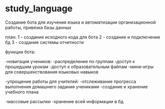 # study_language

Создание бота для изучения языка и автоматизации организационной работы, привязка базы данных

план:
1 - создание исходного кода для бота
2 - создание и подключение бд
3 - создание системы отчетности


функции бота:

-новигация учеников:
  -распределение по группам
  -доступ к прошедшим урокам
  -доступ к образовательным файлам
  -мини-игры для совершенствования языковых навыков

-упрощение работы для учителей:
  -отслеживание прогресса выполнения домашнего задания учениками
  -создание и хранение учебного плана

-массовые рассылки
-хранение всей информации в бд
